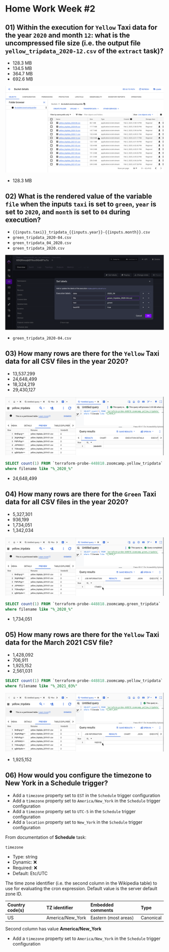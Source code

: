 # Home Work Week #2

## 01) Within the execution for `Yellow` Taxi data for the year `2020` and month `12`: what is the uncompressed file size (i.e. the output file `yellow_tripdata_2020-12.csv` of the `extract` task)?

- 128.3 MB
- 134.5 MB
- 364.7 MB
- 692.6 MB 

![hw-01](./attach/hw-01.png) 

- 128.3 MB

## 02) What is the rendered value of the variable `file` when the inputs `taxi` is set to `green`, `year` is set to `2020`, and `month` is set to `04` during execution?

- `{{inputs.taxi}}_tripdata_{{inputs.year}}-{{inputs.month}}.csv` 
- `green_tripdata_2020-04.csv`
- `green_tripdata_04_2020.csv`
- `green_tripdata_2020.csv`

![hw-02](./attach/hw-02.png) 

- `green_tripdata_2020-04.csv`


## 03) How many rows are there for the `Yellow` Taxi data for all CSV files in the year 2020?

- 13,537.299
- 24,648,499
- 18,324,219
- 29,430,127

![hw-03](./attach/hw-03.png) 

```sql
SELECT count(1) FROM `terraform-probe-448818.zoomcamp.yellow_tripdata` 
where filename like "%_2020_%"
```

- 24,648,499


## 04) How many rows are there for the `Green` Taxi data for all CSV files in the year 2020?

- 5,327,301
- 936,199
- 1,734,051
- 1,342,034

![hw-04](./attach/hw-04.png) 

```sql
SELECT count(1) FROM `terraform-probe-448818.zoomcamp.green_tripdata` 
where filename like "%_2020_%"
```
- 1,734,051

## 05) How many rows are there for the `Yellow` Taxi data for the March 2021 CSV file?

- 1,428,092
- 706,911
- 1,925,152
- 2,561,031

```sql
SELECT count(1) FROM `terraform-probe-448818.zoomcamp.yellow_tripdata` 
where filename like "%_2021_03%"
```

![hw-05](./attach/hw-05.png) 

- 1,925,152

## 06) How would you configure the timezone to New York in a Schedule trigger?

- Add a `timezone` property set to `EST` in the `Schedule` trigger configuration  
- Add a `timezone` property set to `America/New_York` in the `Schedule` trigger configuration
- Add a `timezone` property set to `UTC-5` in the `Schedule` trigger configuration
- Add a `location` property set to `New_York` in the `Schedule` trigger configuration

From documentation of **Schedule** task:

`timezone`

-    Type: string
-    Dynamic: ❌
-    Required: ❌
-    Default: Etc/UTC

The time zone identifier (i.e. the second column in the Wikipedia table) to use for evaluating the cron expression. Default value is the server default zone ID.

| Country code(s) |	TZ identifier |	Embedded comments |	Type |
|:----------------|:--------------|:------------------|:-----|
|US 	          |America/New_York |	Eastern (most areas) |	Canonical |

Second column has value **America/New_York**

- Add a `timezone` property set to `America/New_York` in the `Schedule` trigger configuration
